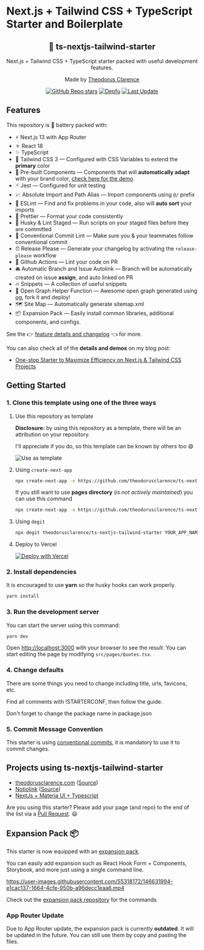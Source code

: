 # Next.js + Tailwind CSS + TypeScript Starter and Boilerplate

<div align="center">
  <h2>🔋 ts-nextjs-tailwind-starter</h2>
  <p>Next.js + Tailwind CSS + TypeScript starter packed with useful development features.</p>
  <p>Made by <a href="https://theodorusclarence.com">Theodorus Clarence</a></p>

[![GitHub Repo stars](https://img.shields.io/github/stars/theodorusclarence/ts-nextjs-tailwind-starter)](https://github.com/theodorusclarence/ts-nextjs-tailwind-starter/stargazers)
[![Depfu](https://badges.depfu.com/badges/fc6e730632ab9dacaf7df478a08684a7/overview.svg)](https://depfu.com/github/theodorusclarence/ts-nextjs-tailwind-starter?project_id=30160)
[![Last Update](https://img.shields.io/badge/deps%20update-every%20sunday-blue.svg)](https://shields.io/)

</div>

## Features

This repository is 🔋 battery packed with:

- ⚡️ Next.js 13 with App Router
- ⚛️ React 18
- ✨ TypeScript
- 💨 Tailwind CSS 3 — Configured with CSS Variables to extend the **primary** color
- 💎 Pre-built Components — Components that will **automatically adapt** with your brand color, [check here for the demo](https://tsnext-tw.thcl.dev/components)
- 🃏 Jest — Configured for unit testing
- 📈 Absolute Import and Path Alias — Import components using `@/` prefix
- 📏 ESLint — Find and fix problems in your code, also will **auto sort** your imports
- 💖 Prettier — Format your code consistently
- 🐶 Husky & Lint Staged — Run scripts on your staged files before they are committed
- 🤖 Conventional Commit Lint — Make sure you & your teammates follow conventional commit
- ⏰ Release Please — Generate your changelog by activating the `release-please` workflow
- 👷 Github Actions — Lint your code on PR
- 🚘 Automatic Branch and Issue Autolink — Branch will be automatically created on issue **assign**, and auto linked on PR
- 🔥 Snippets — A collection of useful snippets
- 👀 Open Graph Helper Function — Awesome open graph generated using [og](https://github.com/theodorusclarence/og), fork it and deploy!
- 🗺 Site Map — Automatically generate sitemap.xml
- 📦 Expansion Pack — Easily install common libraries, additional components, and configs.

See the 👉 [feature details and changelog](https://github.com/theodorusclarence/ts-nextjs-tailwind-starter/blob/main/CHANGELOG.md) 👈 for more.

You can also check all of the **details and demos** on my blog post:

- [One-stop Starter to Maximize Efficiency on Next.js & Tailwind CSS Projects](https://theodorusclarence.com/blog/one-stop-starter)

## Getting Started

### 1. Clone this template using one of the three ways

1. Use this repository as template

   **Disclosure:** by using this repository as a template, there will be an attribution on your repository.

   I'll appreciate if you do, so this template can be known by others too 😄

   ![Use as template](https://user-images.githubusercontent.com/55318172/129183039-1a61e68d-dd90-4548-9489-7b3ccbb35810.png)

2. Using `create-next-app`

   ```bash
   npx create-next-app -e https://github.com/theodorusclarence/ts-nextjs-tailwind-starter project-name
   ```

   If you still want to use **pages directory** (_is not actively maintained_) you can use this command

   ```bash
   npx create-next-app -e https://github.com/theodorusclarence/ts-nextjs-tailwind-starter/tree/pages-directory project-name
   ```

3. Using `degit`

   ```bash
   npx degit theodorusclarence/ts-nextjs-tailwind-starter YOUR_APP_NAME
   ```

4. Deploy to Vercel

   [![Deploy with Vercel](https://vercel.com/button)](https://vercel.com/new/git/external?repository-url=https%3A%2F%2Fgithub.com%2Ftheodorusclarence%2Fts-nextjs-tailwind-starter)

### 2. Install dependencies

It is encouraged to use **yarn** so the husky hooks can work properly.

```bash
yarn install
```

### 3. Run the development server

You can start the server using this command:

```bash
yarn dev
```

Open [http://localhost:3000](http://localhost:3000) with your browser to see the result. You can start editing the page by modifying `src/pages/Quotes.tsx`.

### 4. Change defaults

There are some things you need to change including title, urls, favicons, etc.

Find all comments with !STARTERCONF, then follow the guide.

Don't forget to change the package name in package.json

### 5. Commit Message Convention

This starter is using [conventional commits](https://www.conventionalcommits.org/en/v1.0.0/), it is mandatory to use it to commit changes.

## Projects using ts-nextjs-tailwind-starter

<!--
TEMPLATE
- [sitename](https://sitelink.com) ([Source](https://github.com/githublink))
- [sitename](https://sitelink.com)
-->

- [theodorusclarence.com](https://theodorusclarence.com) ([Source](https://github.com/theodorusclarence/theodorusclarence.com))
- [Notiolink](https://notiolink.thcl.dev/) ([Source](https://github.com/theodorusclarence/notiolink))
- [NextJs + Materia UI + Typescript](https://github.com/AlexStack/nextjs-materia-mui-typescript-hook-form-scaffold-boilerplate-starter)

Are you using this starter? Please add your page (and repo) to the end of the list via a [Pull Request](https://github.com/theodorusclarence/ts-nextjs-tailwind-starter/edit/main/README.md). 😃

## Expansion Pack 📦

This starter is now equipped with an [expansion pack](https://github.com/theodorusclarence/expansion-pack).

You can easily add expansion such as React Hook Form + Components, Storybook, and more just using a single command line.

<https://user-images.githubusercontent.com/55318172/146631994-e1cac137-1664-4cfe-950b-a96decc1eaa6.mp4>

Check out the [expansion pack repository](https://github.com/theodorusclarence/expansion-pack) for the commands

### App Router Update

Due to App Router update, the expansion pack is currently **outdated**. It will be updated in the future. You can still use them by copy and pasting the files.
